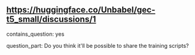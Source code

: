 ## https://huggingface.co/Unbabel/gec-t5_small/discussions/1

contains_question: yes

question_part: Do you think it'll be possible to share the training scripts?